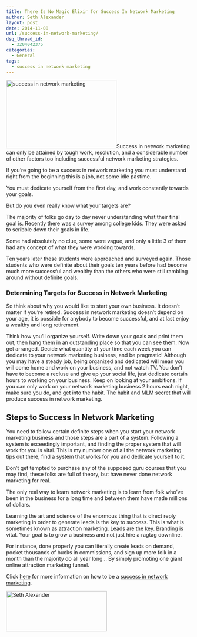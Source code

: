 ```yaml
---
title: There Is No Magic Elixir for Success In Network Marketing
author: Seth Alexander
layout: post
date: 2014-11-08
url: /success-in-network-marketing/
dsq_thread_id:
  - 3204042375
categories:
  - General
tags:
  - success in network marketing
---
```

<img class="alignleft size-medium wp-image-1695" src="http://sethaalexander.com/wp-content/uploads/2014/11/success-in-network-marketing-300x185.jpg" alt="success in network marketing" width="300" height="185" />Success in network marketing can only be attained by tough work, resolution, and a considerable number of other factors too including successful network marketing strategies.

If you&#8217;re going to be a success in network marketing you must understand right from the beginning this is a job, not some idle pastime.

You must dedicate yourself from the first day, and work constantly towards your goals.

But do you even really know what your targets are?

The majority of folks go day to day never understanding what their final goal is. Recently there was a survey among college kids. They were asked to scribble down their goals in life.

Some had absolutely no clue, some were vague, and only a little 3 of them had any concept of what they were working towards.

Ten years later these students were approached and surveyed again. Those students who were definite about their goals ten years before had become much more successful and wealthy than the others who were still rambling around without definite goals.

### Determining Targets for Success in Network Marketing

So think about why you would like to start your own business. It doesn&#8217;t matter if you&#8217;re retired. Success in network marketing doesn&#8217;t depend on your age, it is possible for anybody to become successful, and at last enjoy a wealthy and long retirement.

Think how you&#8217;ll organize yourself. Write down your goals and print them out, then hang them in an outstanding place so that you can see them. Now get arranged. Decide what quantity of your time each week you can dedicate to your network marketing business, and be pragmatic! Although you may have a steady job, being organized and dedicated will mean you will come home and work on your business, and not watch TV. You don&#8217;t have to become a recluse and give up your social life, just dedicate certain hours to working on your business. Keep on looking at your ambitions. If you can only work on your network marketing business 2 hours each night, make sure you do, and get into the habit. The habit and MLM secret that will produce success in network marketing.

## Steps to Success In Network Marketing

You need to follow certain definite steps when you start your network marketing business and those steps are a part of a system. Following a system is exceedingly important, and finding the proper system that will work for you is vital. This is my number one of all the network marketing tips out there, find a system that works for you and dedicate yourself to it.

Don&#8217;t get tempted to purchase any of the supposed guru courses that you may find, these folks are full of theory, but have never done network marketing for real.

The only real way to learn network marketing is to learn from folk who&#8217;ve been in the business for a long time and between them have made millions of dollars.

Learning the art and science of the enormous thing that is direct reply marketing in order to generate leads is the key to success. This is what is sometimes known as attraction marketing. Leads are the key. Branding is vital. Your goal is to grow a business and not just hire a ragtag downline.

For instance, done properly you can literally create leads on demand, pocket thousands of bucks in commissions, and sign up more folk in a month than the majority do all year long&#8230; By simply promoting one giant online attraction marketing funnel.

Click [here][1] for more information on how to be a [success in network marketing][1].

[<img class="alignleft size-full wp-image-602" src="http://sethaalexander.com/wp-content/uploads/2012/09/signature.png" alt="Seth Alexander" width="274" height="109" />][2]

 [1]: http://sethalexander.bizbuilderuniversity.com/?t=saa-success-in-network-marketing
 [2]: http://sethaalexander.com